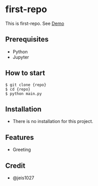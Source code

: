 # first-repo

This is first-repo. See [Demo](https://www.google.com/)

## Prerequisites

- Python
- Jupyter

## How to start

```shell
$ git clone {repo}
$ cd {repo}
$ python main.py
```

## Installation

- There is no installation for this project.

## Features

- Greeting

## Credit

- @jeis1027
